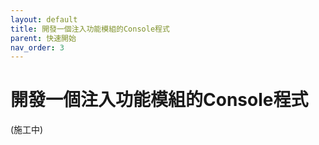 ```yaml
---
layout: default
title: 開發一個注入功能模組的Console程式
parent: 快速開始
nav_order: 3
---
```


# 開發一個注入功能模組的Console程式

(施工中)
